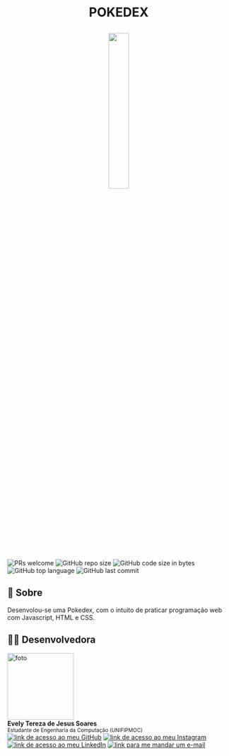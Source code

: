 <div id="top"></div>
<h1 align='center' >POKEDEX</h1>
<h2 align="center" >
    <img src='https://4.bp.blogspot.com/-UYJjvmDemn0/WT3ov0R6cpI/AAAAAAAAvgE/frFGuJ4p4Ac7umWkdZZF5qTbnKdReWP2wCLcB/s1600/landscape-1456483171-pokemon2.jpg' 
    width="30%">
</h2>
<div>
  <img src="https://img.shields.io/static/v1?label=PRs&message=welcome&color=F967BC&style=plastic&logo=" alt="PRs welcome" />
  <img alt="GitHub repo size" src="https://img.shields.io/github/repo-size/evelyt/pokedex?color=181717&logo=github&style=plastic&logoColor=181717">
  <img alt="GitHub code size in bytes" src="https://img.shields.io/github/languages/code-size/evelyt/pokedex?logo=github&style=plastic&color=181717&logoColor=181717">
  <img alt="GitHub top language" src="https://img.shields.io/github/languages/top/evelyt/pokedex?color=dd571c&logo=html5&style=plastic">
  <img alt="GitHub last commit" src="https://img.shields.io/github/last-commit/evelyt/pokedex?color=181717&logoColor=181717&logo=github&style=plastic">
  </div>

## :pushpin: Sobre
Desenvolou-se uma Pokedex, com o intuito de praticar programação web com Javascript, HTML e CSS.

## :woman_technologist: Desenvolvedora

<img src="https://avatars.githubusercontent.com/u/86385188?v=4" width="150px" alt="foto"/>
</br>
<strong>Evely Tereza de Jesus Soares</strong>
</br>
<sup>Estudante de Engenharia da Computação (UNIFIPMOC)</sup>
</br>
<a href="https://github.com/evelyt"><img src="https://img.shields.io/static/v1?label&message=evelyt&color=181717&style=plastic&logo=github" alt="link de acesso ao meu GitHub" /></a>
<a href="https://www.instagram.com/tereza.evely/"><img src="https://img.shields.io/static/v1?label&message=tereza.evely&color=whitesmoke&style=plastic&logo=instagram" alt="link de acesso ao meu Instagram" /></a>
<a href="https://www.linkedin.com/in/evely-tereza-518a18215/"><img src="https://img.shields.io/static/v1?label&message=/in/evelytereza&color=0A66C2&style=plastic&logo=linkedin" alt="link de acesso ao meu LinkedIn" /></a>
<a href="mailto:terezaevely@gmail.com"><img src="https://img.shields.io/static/v1?label&message=terezaevely@gmail.com&color=whitesmoke&style=plastic&logo=gmail" alt="link para me mandar um e-mail" /></a>
